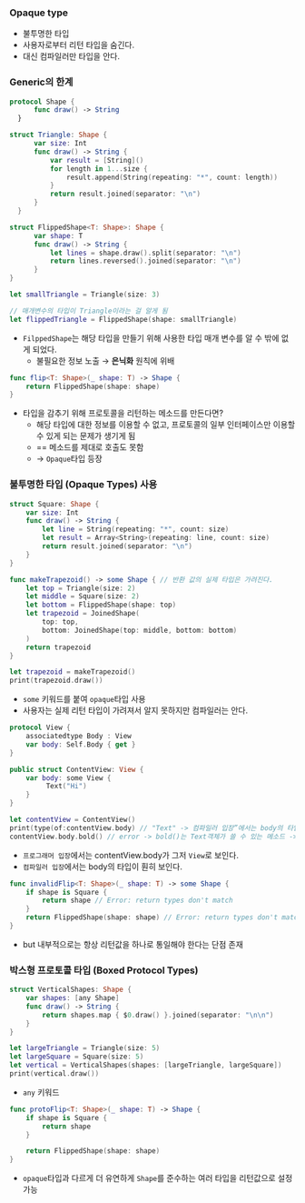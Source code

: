 ### ****Opaque type****

- 불투명한 타입
- 사용자로부터 리턴 타입을 숨긴다.
- 대신 컴파일러만 타입을 안다.

### ****Generic의 한계****

```swift
protocol Shape {
      func draw() -> String
  }

struct Triangle: Shape {
      var size: Int
      func draw() -> String {
          var result = [String]()
          for length in 1...size {
              result.append(String(repeating: "*", count: length))
          }
          return result.joined(separator: "\n")
      }
  }

struct FlippedShape<T: Shape>: Shape {
      var shape: T
      func draw() -> String {
          let lines = shape.draw().split(separator: "\n")
          return lines.reversed().joined(separator: "\n")
      }
}

let smallTriangle = Triangle(size: 3)

// 매개변수의 타입이 Triangle이라는 걸 알게 됨
let flippedTriangle = FlippedShape(shape: smallTriangle)
```

- `FilppedShape`는 해당 타입을 만들기 위해 사용한 타입 매개 변수를 알 수 밖에 없게 되었다.
    - 불필요한 정보 노출 → **은닉화** 원칙에 위배

```swift
func flip<T: Shape>(_ shape: T) -> Shape {
    return FlippedShape(shape: shape)
}
```

- 타입을 감추기 위해 프로토콜을 리턴하는 메소드를 만든다면?
    - 해당 타입에 대한 정보를 이용할 수 없고, 프로토콜의 일부 인터페이스만 이용할 수 있게 되는 문제가 생기게 됨
    - == 메소드를 제대로 호출도 못함
    - → `Opaque`타입 등장

### ****불투명한 타입 (Opaque Types) 사용****

```swift
struct Square: Shape {
    var size: Int
    func draw() -> String {
        let line = String(repeating: "*", count: size)
        let result = Array<String>(repeating: line, count: size)
        return result.joined(separator: "\n")
    }
}

func makeTrapezoid() -> some Shape { // 반환 값의 실제 타입은 가려진다.
    let top = Triangle(size: 2)
    let middle = Square(size: 2)
    let bottom = FlippedShape(shape: top)
    let trapezoid = JoinedShape(
        top: top,
        bottom: JoinedShape(top: middle, bottom: bottom)
    )
    return trapezoid
}

let trapezoid = makeTrapezoid()
print(trapezoid.draw())
```

- `some` 키워드를 붙여 `opaque`타입 사용
- 사용자는 실제 리턴 타입이 가려져서 알지 못하지만 컴파일러는 안다.

```swift
protocol View {
    associatedtype Body : View
    var body: Self.Body { get }
}

public struct ContentView: View {
    var body: some View {
         Text("Hi")
    }
}

let contentView = ContentView()
print(type(of:contentView.body) // "Text" -> 컴파일러 입장”에서는 body의 타입을 안다.
contentView.body.bold() // error -> bold()는 Text객체가 쓸 수 있는 메소드 -> 사용자는 Text타입이란 걸 모른다.
```

- `프로그래머 입장`에서는 contentView.body가 그저 `View`로 보인다.
- `컴파일러 입장`에서는 body의 타입이 훤히 보인다.

```swift
func invalidFlip<T: Shape>(_ shape: T) -> some Shape {
    if shape is Square {
        return shape // Error: return types don't match
    }
    return FlippedShape(shape: shape) // Error: return types don't match
}
```

- but 내부적으로는 항상 리턴값을 하나로 통일해야 한다는 단점 존재

### 박스형 프로토콜 타입 (Boxed Protocol Types)

```swift
struct VerticalShapes: Shape {
    var shapes: [any Shape]
    func draw() -> String {
        return shapes.map { $0.draw() }.joined(separator: "\n\n")
    }
}

let largeTriangle = Triangle(size: 5)
let largeSquare = Square(size: 5)
let vertical = VerticalShapes(shapes: [largeTriangle, largeSquare])
print(vertical.draw())
```

- `any` 키워드

```swift
func protoFlip<T: Shape>(_ shape: T) -> Shape {
    if shape is Square {
        return shape
    }

    return FlippedShape(shape: shape)
}
```

- `opaque`타입과 다르게 더 유연하게 `Shape`를 준수하는 여러 타입을 리턴값으로 설정 가능
